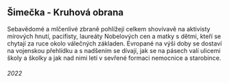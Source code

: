 ## Šimečka - Kruhová obrana

Sebavědomé a mlčenlivé zbraně pohlížejí celkem shovívavě na aktivisty mírových hnutí, pacifisty, laureáty Nobelových cen a matky s dětmi, kteří se chytají za ruce okolo válečných základen.
Evropané na výši doby se dostaví na vojenskou přehlídku a s nadšením se dívají, jak se na pásech valí ulicemi školy a školky a jak nad nimi letí v sevřené formaci nemocnice a starobince.


###### 2022